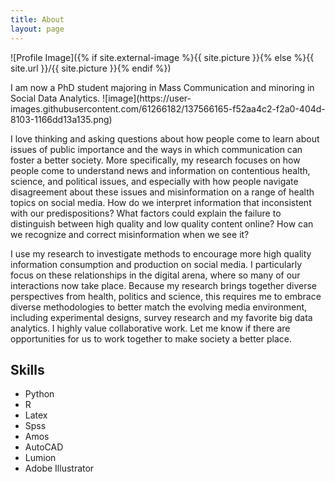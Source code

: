 ```yaml
---
title: About
layout: page
---
```

![Profile Image]({% if site.external-image %}{{ site.picture }}{% else %}{{ site.url }}/{{ site.picture }}{% endif %})

<p>I am now a PhD student majoring in Mass Communication and minoring in Social Data Analytics.
![image](https://user-images.githubusercontent.com/61266182/137566165-f52aa4c2-f2a0-404d-8103-1166dd13a135.png)
</p>

<p>I love thinking and asking questions about how people come to learn about issues of public importance and the ways in which communication can foster a better society. More specifically, my research focuses on how people come to understand news and information on contentious health, science, and political issues, and especially with how people navigate disagreement about these issues and misinformation on a range of health topics on social media. How do we interpret information that inconsistent with our predispositions? What factors could explain the failure to distinguish between high quality and low quality content online? How can we recognize and correct misinformation when we see it?</p>

<p> I use my research to investigate methods to encourage more high quality information consumption and production on social media. I particularly focus on these relationships in the digital arena, where so many of our interactions now take place. Because my research brings together diverse perspectives from health, politics and science, this requires me to embrace diverse methodologies to better match the evolving media environment, including experimental designs, survey research and my favorite big data analytics. I highly value collaborative work. Let me know if there are opportunities for us to work together to make society a better place.</p>

<h2>Skills</h2>

<ul class="skill-list">
	<li>Python</li>
	<li>R</li>
	<li>Latex</li>
	<li>Spss</li>
	<li>Amos</li>
	<li>AutoCAD</li>
	<li>Lumion</li>
	<li>Adobe Illustrator</li>
</ul>
